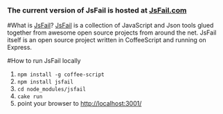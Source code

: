 ### The current version of JsFail is hosted at [JsFail.com](http://jsfail.com)

#What is [JsFail](http://jsfail.com)?
[JsFail](http://jsfail.com) is a collection of JavaScript and Json tools glued together from awesome open source projects from around the net. JsFail itself is an open source project written in CoffeeScript and running on Express.

#How to run JsFail locally
1. `npm install -g coffee-script`
2. `npm install jsfail`
3. `cd node_modules/jsfail`
4. `cake run`
5. point your browser to [http://localhost:3001/](http://localhost:3001/)